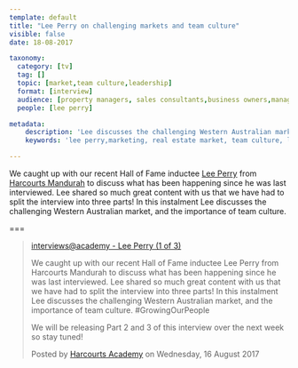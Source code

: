 ```yaml
---
template: default
title: "Lee Perry on challenging markets and team culture"
visible: false
date: 18-08-2017

taxonomy:
  category: [tv]
  tag: []
  topic: [market,team culture,leadership]
  format: [interview]
  audience: [property managers, sales consultants,business owners,managers]
  people: [lee perry]

metadata:
    description: 'Lee discusses the challenging Western Australian market, and the importance of team culture.'
    keywords: 'lee perry,marketing, real estate market, team culture, leadership, harcourts'

---
```


We caught up with our recent Hall of Fame inductee [Lee Perry](https://www.facebook.com/lee.perry.73/) from [Harcourts Mandurah](https://www.facebook.com/harcourts.mandurah/) to discuss what has been happening since he was last interviewed. Lee shared so much great content with us that we have had to split the interview into three parts! In this instalment Lee discusses the challenging Western Australian market, and the importance of team culture.

===


  <!-- Load Facebook SDK for JavaScript -->
  <div id="fb-root"></div>
<script>(function(d, s, id) {
  var js, fjs = d.getElementsByTagName(s)[0];
  if (d.getElementById(id)) return;
  js = d.createElement(s); js.id = id;
  js.src = "//connect.facebook.net/en_GB/sdk.js#xfbml=1&version=v2.9&appId=667620916615872";
  fjs.parentNode.insertBefore(js, fjs);
}(document, 'script', 'facebook-jssdk'));</script>

<div class="fb-video" data-href="https://www.facebook.com/harcourtsacademy/videos/10154624338097676/" data-show-text="false"><blockquote cite="https://www.facebook.com/harcourtsacademy/videos/10154624338097676/" class="fb-xfbml-parse-ignore"><a href="https://www.facebook.com/harcourtsacademy/videos/10154624338097676/">interviews&#064;academy - Lee Perry (1 of 3)</a><p>We caught up with our recent Hall of Fame inductee Lee Perry from Harcourts Mandurah to discuss what has been happening since he was last interviewed. Lee shared so much great content with us that we have had to split the interview into three parts! In this instalment Lee discusses the challenging Western Australian market, and the importance of team culture. #GrowingOurPeople</p>
<p>We will be releasing Part 2 and 3 of this interview over the next week so stay tuned!</p>Posted by <a href="https://www.facebook.com/harcourtsacademy/">Harcourts Academy</a> on Wednesday, 16 August 2017</blockquote></div>

